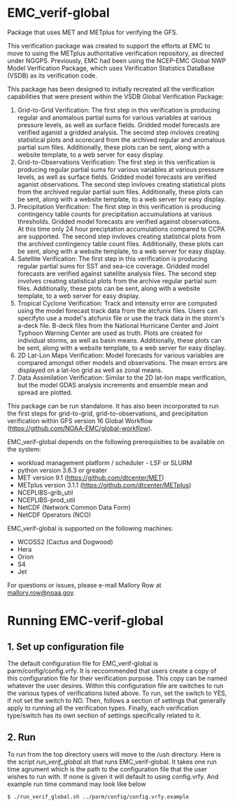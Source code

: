 # EMC_verif-global
Package that uses MET and METplus for verifying the GFS.

This verification package was created to support the efforts at EMC to move to using the METplus authoritative verification repository, as directed under NGGPS. Previously, EMC had been using the NCEP-EMC Global NWP Model Verification Package, which uses Verification Statistics DataBase (VSDB) as its verification code.

This package has been designed to initially recreated all the verification capabilities that were present within the VSDB Global Verification Package:
1. Grid-to-Grid Verification: The first step in this verification is producing regular and anomalous partial sums for various variables at various pressure levels, as well as surface fields. Gridded model forecasts are verified aganist a gridded analysis. The second step invloves creating statistical plots and scorecard from the archived regular and anomalous partial sum files. Additionally, these plots can be sent, along with a website template, to a web server for easy display.
2. Grid-to-Observations Verification: The first step in this verification is producing regular partial sums for various variables at various pressure levels, as well as surface fields. Gridded model forecasts are verified aganist observations. The second step invloves creating statistical plots from the archived regular partial sum files. Additionally, these plots can be sent, along with a website template, to a web server for easy display.
3. Precipitation Verification: The first step in this verification is producing contingency table counts for precipitation accumulations at various thresholds. Gridded model forecasts are verified against observations. At this time only 24 hour preciptation accumulations compared to CCPA are supported. The second step invloves creating statistical plots from the archived contingency table count files. Additionally, these plots can be sent, along with a website template, to a web server for easy display.
4. Satellite Verification: The first step in this verification is producing regular partial sums for SST and sea-ice coverage. Gridded model forecasts are verified against satellite analysis files. The second step involves creating statistical plots from the archive regular partial sum files. Additionally, these plots can be sent, along with a website template, to a web server for easy display.
5. Tropical Cyclone Verification: Track and intensity error are computed using the model forecast track data from the atcfunix files. Users can specifyto use a model's atcfunix file or use the track data in the storm's a-deck file. B-deck files from the National Hurricane Center and Joint Typhoon Warning Center are used as truth. Plots are created for individual storms, as well as basin means. Additionally, these plots can be sent, along with a website template, to a web server for easy display.
6. 2D Lat-Lon Maps Verification: Model forecasts for various variables are compared amongst other models and observations. The mean errors are displayed on a lat-lon grid as well as zonal means.
7. Data Assimilation Verification: Similar to the 2D lat-lon maps verification, but the model GDAS analysis increments and ensemble mean and spread are plotted.

This package can be run standalone. It has also been incorporated to run the first steps for grid-to-grid, grid-to-observations, and precipitation verification within GFS version 16 Global Workflow (https://github.com/NOAA-EMC/global-workflow).

EMC_verif-global depends on the following prerequisities to be available on the system:
* workload management platform / scheduler - LSF or SLURM
* python version 3.6.3 or greater
* MET version 9.1 (https://github.com/dtcenter/MET)
* METplus version 3.1.1 (https://github.com/dtcenter/METplus)
* NCEPLIBS-grib_util
* NCEPLIBS-prod_util
* NetCDF (Network Common Data Form)
* NetCDF Operators (NCO)

EMC_verif-global is supported on the following machines:
* WCOSS2 (Cactus and Dogwood)
* Hera
* Orion
* S4
* Jet

For questions or issues, please e-mail Mallory Row at mallory.row@noaa.gov.

# Running EMC-verif-global
## 1. Set up configuration file
The default configuration file for EMC_verif-global is parm/config/config.vrfy. It is reccommended that users create a copy of this configuration file for their verification purpose. This copy can be named whatever the user desires. Within this configuration file are switches to run the various types of verifications listed above. To run, set the switch to YES, if not set the switch to NO. Then, follows a section of settings that generally apply to running all the verification types. Finally, each verification type/switch has its own section of settings specifically related to it.
## 2. Run
To run from the top directory users will move to the /ush directory. Here is the script *run_verif_global.sh* that runs EMC_verif-global. It takes one run time agrument which is the path to the configuration file that the user wishes to run with. If none is given it will default to using config.vrfy. And example run time command may look like below
```
$ ./run_verif_global.sh ../parm/config/config.vrfy.example
```
